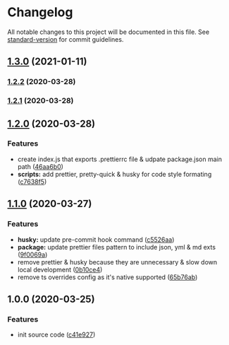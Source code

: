# Changelog

All notable changes to this project will be documented in this file. See [standard-version](https://github.com/conventional-changelog/standard-version) for commit guidelines.

## [1.3.0](https://github.com/boringcodes/prettier-config/compare/v1.2.2...v1.3.0) (2021-01-11)

### [1.2.2](https://github.com/boringcodes/prettier-config/compare/v1.2.1...v1.2.2) (2020-03-28)



### [1.2.1](https://github.com/boringcodes/prettier-config/compare/v1.2.0...v1.2.1) (2020-03-28)

## [1.2.0](https://github.com/boringcodes/prettier-config/compare/v1.1.0...v1.2.0) (2020-03-28)

### Features

- create index.js that exports .prettierrc file & udpate package.json main path ([46aa6b0](https://github.com/boringcodes/prettier-config/commit/46aa6b0))
- **scripts:** add prettier, pretty-quick & husky for code style formating ([c7638f5](https://github.com/boringcodes/prettier-config/commit/c7638f5))

## [1.1.0](https://github.com/boringcodes/prettier-config/compare/v1.0.0...v1.1.0) (2020-03-27)

### Features

- **husky:** update pre-commit hook command ([c5526aa](https://github.com/boringcodes/prettier-config/commit/c5526aa))
- **package:** update prettier files pattern to include json, yml & md exts ([9f0069a](https://github.com/boringcodes/prettier-config/commit/9f0069a))
- remove prettier & husky because they are unnecessary & slow down local development ([0b10ce4](https://github.com/boringcodes/prettier-config/commit/0b10ce4))
- remove ts overrides config as it's native supported ([65b76ab](https://github.com/boringcodes/prettier-config/commit/65b76ab))

## 1.0.0 (2020-03-25)

### Features

- init source code ([c41e927](https://github.com/boringcodes/prettier-config/commit/c41e927))
